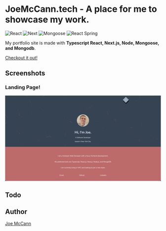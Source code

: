 # JoeMcCann.tech - A place for me to showcase my work.
![React](https://img.shields.io/badge/React-17.0.1-61dafb)
![Next](https://img.shields.io/badge/Next.js-%5E10.1.3-0baf7c)
![Mongoose](https://img.shields.io/badge/Mongoose-%5E5.12.3-0baf7c)
![React Spring](https://img.shields.io/badge/ReactSpring-%5E9.1.0-82adc9)

My portfolio site is made with **Typescript React, Next.js, Node, Mongoose, and Mongodb**.

[Checkout it out!](http://joemccann.tech)

## Screenshots

### Landing Page!
<img src="https://raw.githubusercontent.com/the-rabblerouser/McCann-Portfolio/main/public/images/Screen%20Shot%202021-12-08%20at%204.21.29%20PM.png" />

## Todo

## Author

[Joe McCann](https://www.linkedin.com/in/joseph-mccann-77402a88/)
